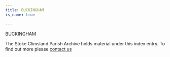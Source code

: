 ```yaml
---
title: BUCKINGHAM
is_name: true

---
```


BUCKINGHAM


The Stoke Climsland Parish Archive holds material under this index entry. To find out more please [contact us](/contact/)
